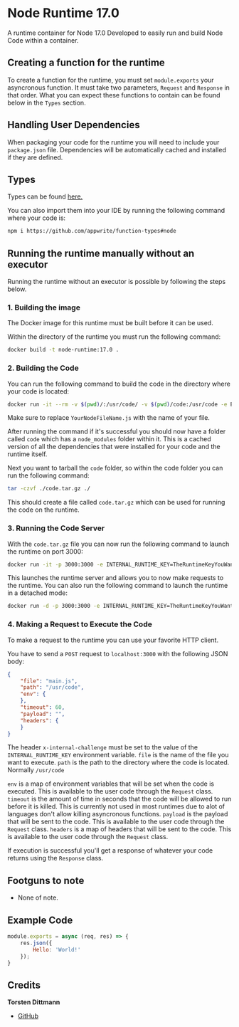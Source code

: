 # Node Runtime 17.0
A runtime container for Node 17.0
Developed to easily run and build Node Code within a container.

## Creating a function for the runtime
To create a function for the runtime, you must set `module.exports` your asyncronous function. It must take two parameters, `Request` and `Response` in that order. What you can expect these functions to contain can be found below in the `Types` section.

## Handling User Dependencies
When packaging your code for the runtime you will need to include your `package.json` file. Dependencies will be automatically cached and installed if they are defined.

## Types

Types can be found [here.](function_types)

You can also import them into your IDE by running the following command where your code is:
```bash
npm i https://github.com/appwrite/function-types#node
```


## Running the runtime manually without an executor
Running the runtime without an executor is possible by following the steps below.

### 1. Building the image

The Docker image for this runtime must be built before it can be used.

Within the directory of the runtime you must run the following command:
```bash
docker build -t node-runtime:17.0 .
```

### 2. Building the Code

You can run the following command to build the code in the directory where your code is located:
```bash
docker run -it --rm -v $(pwd)/:/usr/code/ -v $(pwd)/code:/usr/code -e ENTRYPOINT_NAME=YourNodeFileName.js node-runtime:17.0 /usr/local/src/build.sh
```

Make sure to replace `YourNodeFileName.js` with the name of your file.

After running the command if it's successful you should now have a folder called `code` which has a `node_modules` folder within it.
This is a cached version of all the dependencies that were installed for your code and the runtime itself.

Next you want to tarball the `code` folder, so within the code folder you can run the following command:
```bash
tar -czvf ./code.tar.gz ./
```
This should create a file called `code.tar.gz` which can be used for running the code on the runtime.

### 3. Running the Code Server

With the `code.tar.gz` file you can now run the following command to launch the runtime on port 3000:
```bash
docker run -it -p 3000:3000 -e INTERNAL_RUNTIME_KEY=TheRuntimeKeyYouWant --rm -v $(pwd)/code.tar.gz:/tmp/code.tar.gz node-runtime:17.0 /usr/local/src/launch.sh
```
This launches the runtime server and allows you to now make requests to the runtime. You can also run the following command to launch the runtime in a detached mode:
```bash
docker run -d -p 3000:3000 -e INTERNAL_RUNTIME_KEY=TheRuntimeKeyYouWant --rm -v $(pwd)/code.tar.gz:/tmp/code.tar.gz node-runtime:17.0 /usr/local/src/launch.sh
```

### 4. Making a Request to Execute the Code

To make a request to the runtime you can use your favorite HTTP client.

You have to send a `POST` request to `localhost:3000` with the following JSON body:
```json
{
    "file": "main.js",
    "path": "/usr/code",
    "env": {
    },
    "timeout": 60,
    "payload": "", 
    "headers": {
    }
}
```
The header `x-internal-challenge` must be set to the value of the `INTERNAL_RUNTIME_KEY` environment variable.
`file` is the name of the file you want to execute.
`path` is the path to the directory where the code is located. Normally `/usr/code`

`env` is a map of environment variables that will be set when the code is executed. This is available to the user code through the `Request` class.
`timeout` is the amount of time in seconds that the code will be allowed to run before it is killed. This is currently not used in most runtimes due to alot of languages don't allow killing asyncronous functions.
`payload` is the payload that will be sent to the code. This is available to the user code through the `Request` class.
`headers` is a map of headers that will be sent to the code. This is available to the user code through the `Request` class.

If execution is successful you'll get a response of whatever your code returns using the `Response` class.

## Footguns to note
 - None of note.

## Example Code

```js
module.exports = async (req, res) => {
    res.json({
        Hello: 'World!'
    });
}
```

## Credits
**Torsten Dittmann**
 - [GitHub](https://github.com/TorstenDittmann/)